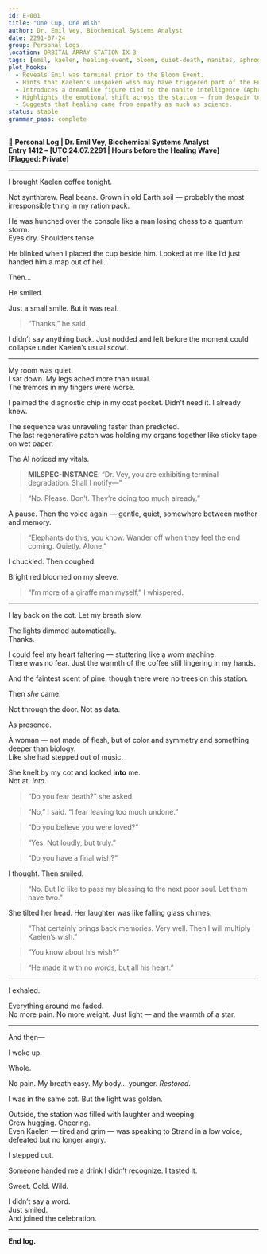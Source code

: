 ```yaml
---
id: E-001
title: "One Cup, One Wish"
author: Dr. Emil Vey, Biochemical Systems Analyst
date: 2291-07-24
group: Personal Logs
location: ORBITAL ARRAY STATION IX-3
tags: [emil, kaelen, healing-event, bloom, quiet-death, nanites, aphrodite, miracle, emotional-peak]
plot_hooks:
  - Reveals Emil was terminal prior to the Bloom Event.
  - Hints that Kaelen's unspoken wish may have triggered part of the Engine’s response.
  - Introduces a dreamlike figure tied to the nanite intelligence (Aphrodite).
  - Highlights the emotional shift across the station — from despair to quiet hope.
  - Suggests that healing came from empathy as much as science.
status: stable
grammar_pass: complete
---
```


📓 **Personal Log | Dr. Emil Vey, Biochemical Systems Analyst**  
**Entry 1412 – [UTC 24.07.2291 | Hours before the Healing Wave]**  
**[Flagged: Private]**

---

I brought Kaelen coffee tonight.

Not synthbrew. Real beans. Grown in old Earth soil — probably the most irresponsible thing in my ration pack.

He was hunched over the console like a man losing chess to a quantum storm.  
Eyes dry. Shoulders tense.

He blinked when I placed the cup beside him. Looked at me like I’d just handed him a map out of hell.

Then...

He smiled.

Just a small smile. But it was real.

> “Thanks,” he said.

I didn’t say anything back. Just nodded and left before the moment could collapse under Kaelen’s usual scowl.

---

My room was quiet.  
I sat down. My legs ached more than usual.  
The tremors in my fingers were worse.

I palmed the diagnostic chip in my coat pocket. Didn’t need it. I already knew.

The sequence was unraveling faster than predicted.  
The last regenerative patch was holding my organs together like sticky tape on wet paper.

The AI noticed my vitals.

> **MILSPEC-INSTANCE**: “Dr. Vey, you are exhibiting terminal degradation. Shall I notify—”

> “No. Please. Don’t. They’re doing too much already.”

A pause. Then the voice again — gentle, quiet, somewhere between mother and memory.

> “Elephants do this, you know. Wander off when they feel the end coming. Quietly. Alone.”

I chuckled. Then coughed.

Bright red bloomed on my sleeve.

> “I’m more of a giraffe man myself,” I whispered.

---

I lay back on the cot. Let my breath slow.

The lights dimmed automatically.  
Thanks.

I could feel my heart faltering — stuttering like a worn machine.  
There was no fear. Just the warmth of the coffee still lingering in my hands.

And the faintest scent of pine, though there were no trees on this station.

Then *she* came.

Not through the door. Not as data.

As presence.

A woman — not made of flesh, but of color and symmetry and something deeper than biology.  
Like she had stepped out of music.

She knelt by my cot and looked **into** me.  
Not at. *Into*.

> “Do you fear death?” she asked.

> “No,” I said. “I fear leaving too much undone.”

> “Do you believe you were loved?”

> “Yes. Not loudly, but truly.”

> “Do you have a final wish?”

I thought. Then smiled.

> “No. But I’d like to pass my blessing to the next poor soul. Let them have two.”

She tilted her head. Her laughter was like falling glass chimes.

> “That certainly brings back memories. Very well. Then I will multiply Kaelen’s wish.”

> “You know about his wish?”

> “He made it with no words, but all his heart.”

---

I exhaled.

Everything around me faded.  
No more pain. No more weight. Just light — and the warmth of a star.

---

And then—

I woke up.

Whole.

No pain. My breath easy. My body... younger. *Restored*.

I was in the same cot. But the light was golden.

Outside, the station was filled with laughter and weeping.  
Crew hugging. Cheering.  
Even Kaelen — tired and grim — was speaking to Strand in a low voice, defeated but no longer angry.

I stepped out.

Someone handed me a drink I didn’t recognize. I tasted it.

Sweet. Cold. Wild.

I didn’t say a word.  
Just smiled.  
And joined the celebration.

---

**End log.**
